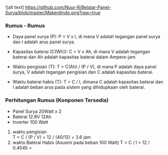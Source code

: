 ![alt text] https://github.com/Nuur-R/Belajar-Panel-Surya/blob/master/Makerdindo.png?raw=true



### Rumus - Rumus
<!-- rumus perlu di tinjau ulang -->

- Daya panel surya (P):
P = V x I, di mana V adalah tegangan panel surya dan I adalah arus panel surya.

- Kapasitas baterai (C(Wh)):
C = V x Ah, di mana V adalah tegangan baterai dan Ah adalah kapasitas baterai dalam Ampere-jam.

- Waktu pengisian (T):
T = C(Ah) / (P / V), di mana P adalah daya panel surya, V adalah tegangan pengisian dan C adalah kapasitas baterai.

- Waktu baterai habis (T):
T = C / I, dimana C adalah kapasitas baterai dan I adalah beban arus pada sistem yang dihidupkaan oleh baterai.


### Perhitungan Rumus (Konponen Tersedia)
- Panel Surya 20Watt x 2
- Baterai 12.8V 12Ah
- Inverter 100 Watt

1. waktu pengisian   
T = C / (P / V)
  = 12 / (40/12) = 3.6 jam
2. waktu Baterai Habis (Asusmi pada beban 100 Watt)
T = C / I
  = 12 / 0.4545 = 